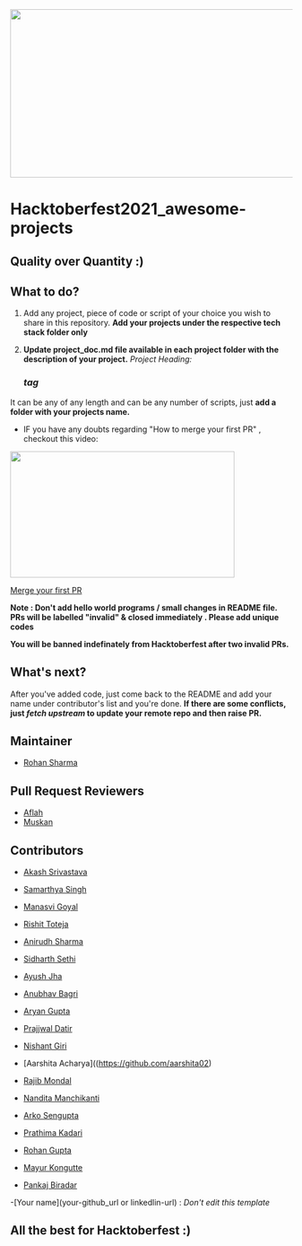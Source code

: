 <img src="https://hacktoberfest.digitalocean.com/_nuxt/img/logo-hacktoberfest-full.f42e3b1.svg" width="700" height="300" style="width: 700px; height: 300px;">

# Hacktoberfest2021_awesome-projects

## Quality over Quantity :)

## What to do?

1. Add any project, piece of code or script of your choice you wish to share in this repository.
**Add your projects under the respective tech stack folder only**

2. **Update project_doc.md file available in each project folder with the description of your project.**
*Project Heading: <h3> tag*

It can be any of any length and can be any number of scripts, just **add a folder with your projects name.**

- IF you have any doubts regarding "How to merge your first PR" , checkout this video:<br>
<p><a href="https://hacktoberfest.digitalocean.com/resources?wvideo=tf3u5ruz5y"><img src="https://embedwistia-a.akamaihd.net/deliveries/4bdee00ef68274f35bc6ad84ac1e49c6.jpg?image_play_button_size=2x&amp;image_crop_resized=960x540&amp;image_play_button=1&amp;image_play_button_color=1e71e7e0" width="400" height="225" style="width: 400px; height: 225px;"></a></p><p><a href="https://hacktoberfest.digitalocean.com/resources?wvideo=tf3u5ruz5y">Merge your first PR</a></p>

**Note : Don't add hello world programs / small changes in README file. PRs will be labelled "invalid" & closed immediately . Please add unique codes**

**You will be banned indefinately from Hacktoberfest after two invalid PRs.**

## What's next?

After you've added code, just come back to the README and add your name under contributor's list and you're done. **If there are some conflicts, just *fetch upstream* to update your remote repo and then raise PR.**

## Maintainer

- [Rohan Sharma](https://www.linkedin.com/in/rohan-sharma-3a6b13203/)

## Pull Request Reviewers

- [Aflah](https://github.com/aflah02)
- [Muskan](https://www.linkedin.com/in/muskan-bansal-095601189)


## Contributors


- [Akash Srivastava](https://github.com/Akashsri3bi) 

- [Samarthya Singh](https://github.com/Samarthya2912) 

- [Manasvi Goyal](https://github.com/ManasviGoyal) 

- [Rishit Toteja](https://github.com/RishitToteja) 

- [Anirudh Sharma](https://github.com/AnirudhBot)

- [Sidharth Sethi](https://github.com/TechSpiritSS)
  
- [Ayush Jha](https://github.com/A-jha383)


- [Anubhav Bagri](https://github.com/anubhavbagri)

- [Aryan Gupta](https://github.com/aryan31200)

- [Prajjwal Datir](https://github.com/PrajjwalDatir)
  
- [Nishant Giri](https://github.com/nishant-giri)  

- [Aarshita Acharya]((https://github.com/aarshita02)

- [Rajib Mondal](https://github.com/mondalraj)

- [Nandita Manchikanti](https://github.com/nandita-manchikanti)

- [Arko Sengupta](https://github.com/Arko707)

- [Prathima Kadari](https://github.com/prathimacode-hub)

- [Rohan Gupta](https://github.com/Rohan-here)
  
- [Mayur Kongutte ](https://github.com/Mayur2506) 

- [Pankaj Biradar](https://github.com/pankaj892)

-[Your name](your-github_url or linkedlin-url) : *Don't edit this template*

## All the best for **Hacktoberfest** :)
